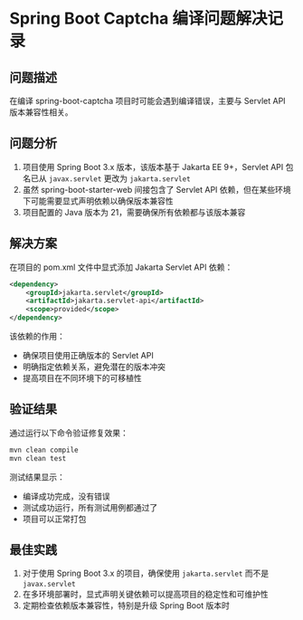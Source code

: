 # Spring Boot Captcha 编译问题解决记录

## 问题描述

在编译 spring-boot-captcha 项目时可能会遇到编译错误，主要与 Servlet API 版本兼容性相关。

## 问题分析

1. 项目使用 Spring Boot 3.x 版本，该版本基于 Jakarta EE 9+，Servlet API 包名已从 `javax.servlet` 更改为 `jakarta.servlet`
2. 虽然 spring-boot-starter-web 间接包含了 Servlet API 依赖，但在某些环境下可能需要显式声明依赖以确保版本兼容性
3. 项目配置的 Java 版本为 21，需要确保所有依赖都与该版本兼容

## 解决方案

在项目的 pom.xml 文件中显式添加 Jakarta Servlet API 依赖：

```xml
<dependency>
    <groupId>jakarta.servlet</groupId>
    <artifactId>jakarta.servlet-api</artifactId>
    <scope>provided</scope>
</dependency>
```

该依赖的作用：
- 确保项目使用正确版本的 Servlet API
- 明确指定依赖关系，避免潜在的版本冲突
- 提高项目在不同环境下的可移植性

## 验证结果

通过运行以下命令验证修复效果：
```bash
mvn clean compile
mvn clean test
```

测试结果显示：
- 编译成功完成，没有错误
- 测试成功运行，所有测试用例都通过了
- 项目可以正常打包

## 最佳实践

1. 对于使用 Spring Boot 3.x 的项目，确保使用 `jakarta.servlet` 而不是 `javax.servlet`
2. 在多环境部署时，显式声明关键依赖可以提高项目的稳定性和可维护性
3. 定期检查依赖版本兼容性，特别是升级 Spring Boot 版本时